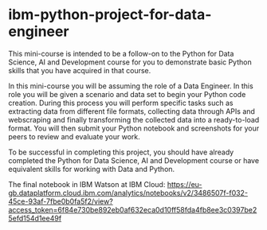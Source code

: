 # ibm-python-project-for-data-engineer
This mini-course is intended to be a follow-on to the Python for Data Science, AI and Development course for you to demonstrate basic Python skills that you have acquired in that course.

In this mini-course you will be assuming the role of a Data Engineer. In this role you will be given a scenario and data set to begin your Python code creation. During this process you will perform specific tasks such as extracting data from different file formats, collecting data through APIs and webscraping and finally transforming the collected data into a ready-to-load format. You will then submit your Python notebook and screenshots for your peers to review and evaluate your work.

To be successful in completing this project, you should have already completed the Python for Data Science, AI and Development course or have equivalent skills for working with Data and Python.

The final notebook in IBM Watson at IBM Cloud:
https://eu-gb.dataplatform.cloud.ibm.com/analytics/notebooks/v2/3486507f-f032-45ce-93af-7fbe0b0fa5f2/view?access_token=6f84e730be892eb0af632eca0d10ff58fda4fb8ee3c0397be25efd154d1ee49f
